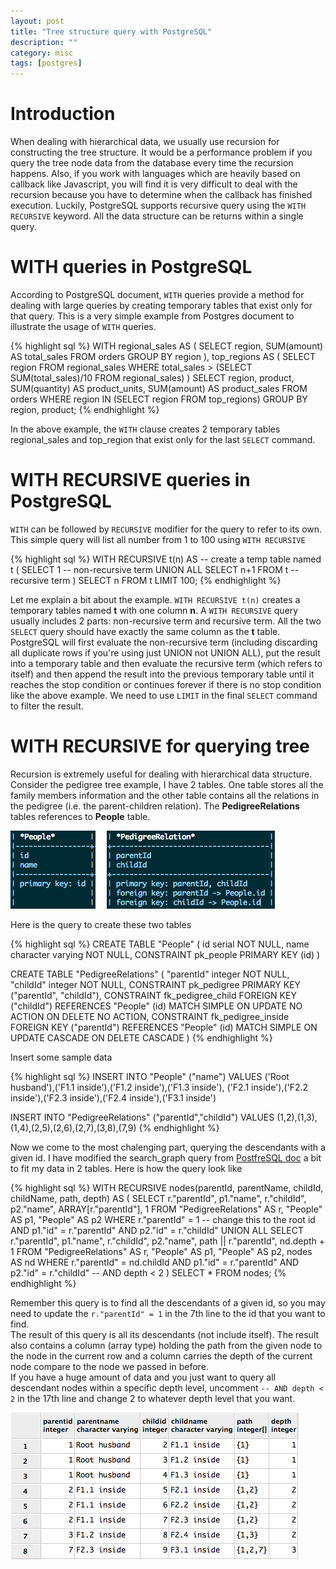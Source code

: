 ```yaml
---
layout: post
title: "Tree structure query with PostgreSQL"
description: ""
category: misc
tags: [postgres]
---
```



# Introduction

When dealing with hierarchical data, we usually use recursion for constructing
the tree structure. It would be a performance problem if you query the tree node
data from the database every time the recursion happens. Also, if you work with
languages which are heavily based on callback like Javascript, you will find it
is very difficult to deal with the recursion because you have to determine when
the callback has finished execution. Luckily, PostgreSQL supports recursive
query using the `WITH RECURSIVE` keyword. All the data structure can be returns
within a single query.

# WITH queries in PostgreSQL

According to PostgreSQL document, `WITH` queries provide a method for dealing
with large queries by creating temporary tables that exist only for that query.
This is a very simple example from Postgres document to illustrate the usage of
`WITH` queries.

<!-- more -->

{% highlight sql %}
WITH regional_sales AS (
        SELECT region, SUM(amount) AS total_sales
        FROM orders
        GROUP BY region
     ), top_regions AS (
        SELECT region
        FROM regional_sales
        WHERE total_sales > (SELECT SUM(total_sales)/10 FROM regional_sales)
     )
SELECT region,
       product,
       SUM(quantity) AS product_units,
       SUM(amount) AS product_sales
FROM orders
WHERE region IN (SELECT region FROM top_regions)
GROUP BY region, product;
{% endhighlight %}

In the above example, the `WITH` clause creates 2 temporary tables
regional_sales and top_region that exist only for the last `SELECT`
command.

# WITH RECURSIVE queries in PostgreSQL

`WITH` can be followed by `RECURSIVE` modifier for the query to refer to its
own. This simple query will list all number from 1 to 100 using `WITH RECURSIVE`

{% highlight sql %}
WITH RECURSIVE t(n) AS  -- create a temp table named t
(
    SELECT 1     -- non-recursive term
  UNION ALL
    SELECT n+1 FROM t    -- recursive term
)
SELECT n FROM t LIMIT 100;
{% endhighlight %}

Let me explain a bit about the example. `WITH RECURSIVE t(n)` creates a
temporary tables named **t** with one column **n**. A `WITH RECURSIVE` query
usually includes 2 parts: non-recursive term and recursive term. All the two
`SELECT` query should have exactly the same column as the **t** table.
PostgreSQL will first evaluate the non-recursive term (including discarding all
duplicate rows if you're using just UNION not UNION ALL), put the result into a
temporary table and then evaluate the recursive term (which refers to itself)
and then append the result into the previous temporary table until it reaches
the stop condition or continues forever if there is no stop condition like the
above example. We need to use `LIMIT` in the final `SELECT` command to filter
the result.

# WITH RECURSIVE for querying tree

Recursion is extremely useful for dealing with hierarchical data structure.
Consider the pedigree tree example, I have 2 tables. One table stores all the
family members information and the other table contains all the relations in the
pedigree (i.e. the parent-children relation). The **PedigreeRelations** tables
references to **People** table.

![Alt Text](/files/2014-02-28-tree-structure-query-with-postgresql/tables.png)

Here is the query to create these two tables

{% highlight sql %}
CREATE TABLE "People"
(
  id serial NOT NULL,
  name character varying NOT NULL,
  CONSTRAINT pk_people PRIMARY KEY (id)
)

CREATE TABLE "PedigreeRelations"
(
  "parentId" integer NOT NULL,
  "childId" integer NOT NULL,
  CONSTRAINT pk_pedigree PRIMARY KEY ("parentId", "childId"),
  CONSTRAINT fk_pedigree_child FOREIGN KEY ("childId")
      REFERENCES "People" (id) MATCH SIMPLE
      ON UPDATE NO ACTION ON DELETE NO ACTION,
  CONSTRAINT fk_pedigree_inside FOREIGN KEY ("parentId")
      REFERENCES "People" (id) MATCH SIMPLE
      ON UPDATE CASCADE ON DELETE CASCADE
)
{% endhighlight %}

Insert some sample data

{% highlight sql %}
INSERT INTO "People" ("name") VALUES
('Root husband'),('F1.1 inside'),('F1.2 inside'),('F1.3 inside'),
('F2.1 inside'),('F2.2 inside'),('F2.3 inside'),('F2.4 inside'),('F3.1 inside')

INSERT INTO "PedigreeRelations" ("parentId","childId") VALUES
(1,2),(1,3),(1,4),(2,5),(2,6),(2,7),(3,8),(7,9)
{% endhighlight %}

Now we come to the most chalenging part, querying the descendants with a given
id. I have modified the search_graph query from
[PostfreSQL doc](http://www.postgresql.org/docs/9.1/static/queries-with.html) a
bit to fit my data in 2 tables. Here is how the query look like

{% highlight sql %}
WITH RECURSIVE nodes(parentId, parentName, childId, childName, path, depth) AS (
	SELECT
		r."parentId", p1."name",
		r."childId", p2."name",
		ARRAY[r."parentId"], 1
	FROM "PedigreeRelations" AS r, "People" AS p1, "People" AS p2
	WHERE r."parentId" = 1 -- change this to the root id
	AND p1."id" = r."parentId" AND p2."id" = r."childId"
	UNION ALL
	SELECT
		r."parentId", p1."name",
		r."childId", p2."name",
		path || r."parentId", nd.depth + 1
	FROM "PedigreeRelations" AS r, "People" AS p1, "People" AS p2,
		nodes AS nd
	WHERE r."parentId" = nd.childId
	AND p1."id" = r."parentId" AND p2."id" = r."childId" -- AND depth < 2
)
SELECT * FROM nodes;
{% endhighlight %}

Remember this query is to find all the descendants of a given id, so you may
need to update the `r."parentId" = 1` in the 7th line to the id that you want to
find.  
The result of this query is all its descendants (not include itself). The
result also contains a column (array type) holding the path from the given node
to the node in the current row and a column carries the depth of the current
node compare to the node we passed in before.  
If you have a huge amount of data
and you just want to query all descendant nodes within a specific depth level,
uncomment `-- AND depth < 2` in the 17th line and change 2 to whatever depth
level that you want.

![Alt Text](/files/2014-02-28-tree-structure-query-with-postgresql/result.png)

